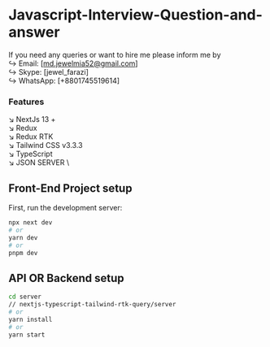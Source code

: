 # Javascript-Interview-Question-and-answer

If you need any queries or want to hire me please inform me by \
↪️ Email: [md.jewelmia52@gmail.com] \
↪️ Skype: [jewel_farazi] \
↪️ WhatsApp: [+8801745519614]

### Features 
↘️ NextJs 13 + \
↘️ Redux \
↘️ Redux RTK \
↘️ Tailwind CSS v3.3.3 \
↘️ TypeScript \
↘️ JSON SERVER \


## Front-End Project setup

First, run the development server:

```bash
npx next dev
# or
yarn dev
# or
pnpm dev
```
## API OR Backend setup
```bash
cd server
// nextjs-typescript-tailwind-rtk-query/server
# or
yarn install
# or
yarn start
```


